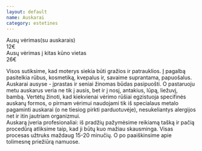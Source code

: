```yaml
---
layout: default
name: Auskarai
category: estetines
---
```


<div class="content-box">
<div class="row top-price-row"><div class="name-tag">Ausų vėrimas(su auskarais)</div><div class="price-tag">12€</div>
<div class="row colored-row"><div class="name-tag">Ausų vėrimas į kitas kūno vietas</div><div class="price-tag">26€</div></div>

<p class="text-box">Visos sutiksime, kad moterys siekia būti gražios ir patrauklios. Į pagalbą pasitelkia rūbus, kosmetiką, kvepalus ir, savaime suprantama, papuošalus. Auskarai ausyse - įprastas ir seniai žinomas būdas pasipuošti. O pastaruoju metu auskarus veria ne tik į ausis, bet ir į nosį, antakius, lūpą, liežuvį, bambą. Vertėtų žinoti, kad kiekvienai vėrimo rūšiai egzistuoja specifinės auskarų formos, o pirmam vėrimui naudojami tik iš specialaus metalo pagaminti auskarai (o ne tiesiog pirkti parduotuvėje), nesukeliantys alergijos net ir itin jautriam organizmui.<br>Auskarą įveria profesionaliai: iš pradžių pažymėsime reikiamą tašką ir pačią procedūrą atliksime taip, kad ji būtų kuo mažiau skausminga. Visas procesas užtruks maždaug 15-20 minučių. O po paaiškinsime apie tolimesnę priežiūrą namuose.
</p>
</div>